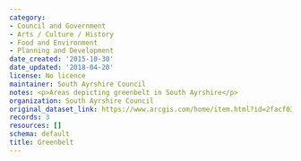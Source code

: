```yaml
---
category:
- Council and Government
- Arts / Culture / History
- Food and Environment
- Planning and Development
date_created: '2015-10-30'
date_updated: '2018-04-20'
license: No licence
maintainer: South Ayrshire Council
notes: <p>Areas depicting greenbelt in South Ayrshire</p>
organization: South Ayrshire Council
original_dataset_link: https://www.arcgis.com/home/item.html?id=2facf03873644aab824f4e5ccaed4d7d
records: 3
resources: []
schema: default
title: Greenbelt
---
```

